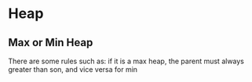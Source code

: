 # Heap
## Max or Min Heap

There are some rules such as: if it is a max heap, the parent must always greater than son, and vice versa for min

